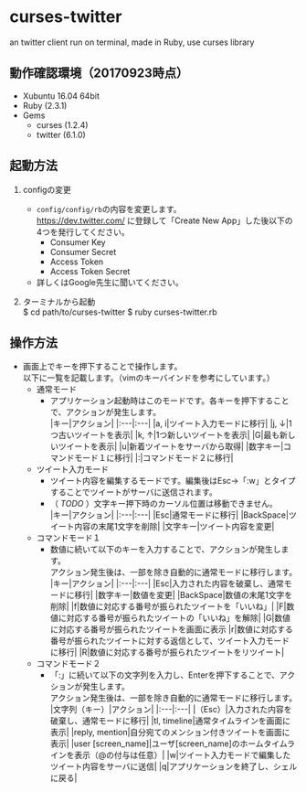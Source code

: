 # curses-twitter
an twitter client run on terminal, made in Ruby, use curses library

## 動作確認環境（20170923時点）
+ Xubuntu 16.04 64bit
+ Ruby (2.3.1)
+ Gems
    + curses (1.2.4)
    + twitter (6.1.0)


## 起動方法
1. configの変更
    + `config/config/rb`の内容を変更します。  
https://dev.twitter.com/ に登録して「Create New App」した後以下の4つを発行してください。
        + Consumer Key
        + Consumer Secret
        + Access Token
        + Access Token Secret
    + 詳しくはGoogle先生に聞いてください。

2. ターミナルから起動  
    $ cd path/to/curses-twitter
    $ ruby curses-twitter.rb

## 操作方法
+ 画面上でキーを押下することで操作します。  
以下に一覧を記載します。（vimのキーバインドを参考にしています。）
    + 通常モード
        + アプリケーション起動時はこのモードです。各キーを押下することで、アクションが発生します。  
|キー|アクション|
|:---|:---|
|a, i|ツイート入力モードに移行|
|j, ↓|1つ古いツイートを表示|
|k, ↑|1つ新しいツイートを表示|
|G|最も新しいツイートを表示|
|u|新着ツイートをサーバから取得|
|数字キー|コマンドモード１に移行|
|:|コマンドモード２に移行|
    + ツイート入力モード
        + ツイート内容を編集するモードです。編集後はEsc→「:w」とタイプすることでツイートがサーバに送信されます。
        + （ *TODO* ）文字キー押下時のカーソル位置は移動できません。  
|キー|アクション|
|:---|:---|
|Esc|通常モードに移行|
|BackSpace|ツイート内容の末尾1文字を削除|
|文字キー|ツイート内容を変更|
    + コマンドモード１
        + 数値に続いて以下のキーを入力することで、アクションが発生します。  
アクション発生後は、一部を除き自動的に通常モードに移行します。  
|キー|アクション|
|:---|:---|
|Esc|入力された内容を破棄し、通常モードに移行|
|数字キー|数値を変更|
|BackSpace|数値の末尾1文字を削除|
|f|数値に対応する番号が振られたツイートを「いいね」|
|F|数値に対応する番号が振られたツイートの「いいね」を解除|
|G|数値に対応する番号が振られたツイートを画面に表示
|r|数値に対応する番号が振られたツイートに対する返信として、ツイート入力モードに移行|
|R|数値に対応する番号が振られたツイートをリツイート|
    + コマンドモード２
        + 「:」に続いて以下の文字列を入力し、Enterを押下することで、アクションが発生します。  
アクション発生後は、一部を除き自動的に通常モードに移行します。  
|文字列（キー）|アクション|
|:---|:---|
|（Esc）|入力された内容を破棄し、通常モードに移行|
|tl, timeline|通常タイムラインを画面に表示|
|reply, mention|自分宛てのメンション付きツイートを画面に表示|
|user [screen_name]|ユーザ[screen_name]のホームタイムラインを表示（@の付与は任意）|
|w|ツイート入力モードで編集したツイート内容をサーバに送信|
|q|アプリケーションを終了し、シェルに戻る|


